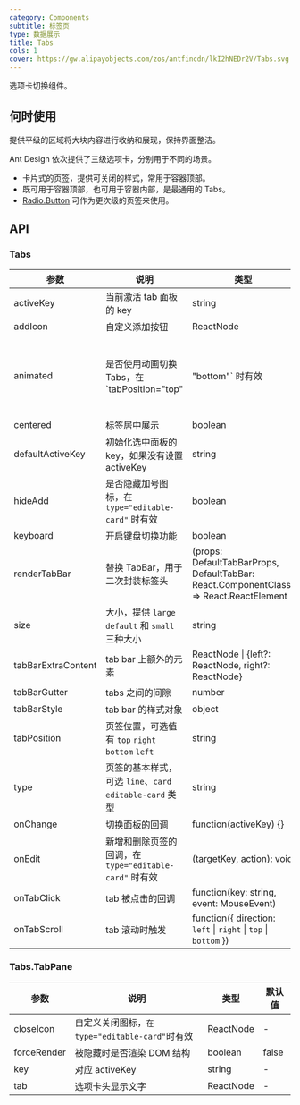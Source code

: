 ```yaml
---
category: Components
subtitle: 标签页
type: 数据展示
title: Tabs
cols: 1
cover: https://gw.alipayobjects.com/zos/antfincdn/lkI2hNEDr2V/Tabs.svg
---
```


选项卡切换组件。

## 何时使用

提供平级的区域将大块内容进行收纳和展现，保持界面整洁。

Ant Design 依次提供了三级选项卡，分别用于不同的场景。

- 卡片式的页签，提供可关闭的样式，常用于容器顶部。
- 既可用于容器顶部，也可用于容器内部，是最通用的 Tabs。
- [Radio.Button](/components/radio/#components-radio-demo-radiobutton) 可作为更次级的页签来使用。

## API

### Tabs

| 参数 | 说明 | 类型 | 默认值 | 版本 |  |
| --- | --- | --- | --- | --- | --- |
| activeKey | 当前激活 tab 面板的 key | string | - |  |  |
| addIcon | 自定义添加按钮 | ReactNode | - | 4.4.0 |  |
| animated | 是否使用动画切换 Tabs，在 \`tabPosition="top" | "bottom"\` 时有效 | boolean \| { inkBar: boolean, tabPane: boolean } | `{ inkBar: true, tabPane: false }` |  |
| centered | 标签居中展示 | boolean | false | 4.4.0 |  |
| defaultActiveKey | 初始化选中面板的 key，如果没有设置 activeKey | string | `第一个面板` |  |  |
| hideAdd | 是否隐藏加号图标，在 `type="editable-card"` 时有效 | boolean | false |  |  |
| keyboard | 开启键盘切换功能 | boolean | true |  |  |
| renderTabBar | 替换 TabBar，用于二次封装标签头 | (props: DefaultTabBarProps, DefaultTabBar: React.ComponentClass) => React.ReactElement | - |  |  |
| size | 大小，提供 `large` `default` 和 `small` 三种大小 | string | `default` |  |  |
| tabBarExtraContent | tab bar 上额外的元素 | ReactNode \| {left?: ReactNode, right?: ReactNode} | - |  |  |
| tabBarGutter | tabs 之间的间隙 | number | - |  |  |
| tabBarStyle | tab bar 的样式对象 | object | - |  |  |
| tabPosition | 页签位置，可选值有 `top` `right` `bottom` `left` | string | `top` |  |  |
| type | 页签的基本样式，可选 `line`、`card` `editable-card` 类型 | string | `line` |  |  |
| onChange | 切换面板的回调 | function(activeKey) {} | - |  |  |
| onEdit | 新增和删除页签的回调，在 `type="editable-card"` 时有效 | (targetKey, action): void | - |  |  |
| onTabClick | tab 被点击的回调 | function(key: string, event: MouseEvent) | - |  |  |
| onTabScroll | tab 滚动时触发 | function({ direction: `left` \| `right` \| `top` \| `bottom` }) | - | 4.3.0 |  |

### Tabs.TabPane

| 参数 | 说明 | 类型 | 默认值 |
| --- | --- | --- | --- |
| closeIcon | 自定义关闭图标，`在 type="editable-card"`时有效 | ReactNode | - |
| forceRender | 被隐藏时是否渲染 DOM 结构 | boolean | false |
| key | 对应 activeKey | string | - |
| tab | 选项卡头显示文字 | ReactNode | - |

